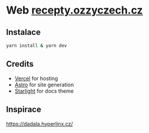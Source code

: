 # Web [recepty.ozzyczech.cz](https://recepty.ozzyczech.cz/)

## Instalace

```bash
yarn install & yarn dev
```

## Credits  

- [Vercel](https://vercel.com/) for hosting
- [Astro](https://astro.build/) for site generation
- [Starlight](https://starlight.astro.build/) for docs theme


## Inspirace

https://dadala.hyperlinx.cz/